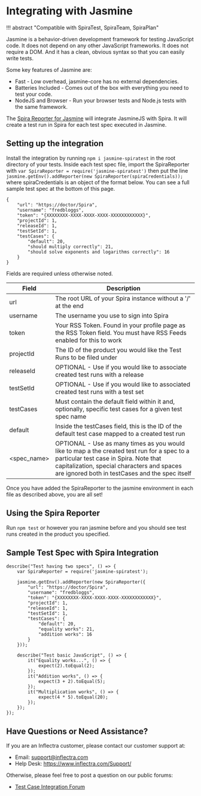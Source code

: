 # Integrating with Jasmine
!!! abstract "Compatible with SpiraTest, SpiraTeam, SpiraPlan"

Jasmine is a behavior-driven development framework for testing JavaScript code. It does not depend on any other JavaScript frameworks. It does not require a DOM. And it has a clean, obvious syntax so that you can easily write tests.

Some key features of Jasmine are:

- Fast - Low overhead, jasmine-core has no external dependencies.
- Batteries Included - Comes out of the box with everything you need to test your code.
- NodeJS and Browser - Run your browser tests and Node.js tests with the same framework.

The [Spira Reporter for Jasmine](https://www.npmjs.com/package/jasmine-spiratest) will integrate JasmineJS with Spira. It will create a test run in Spira for each test spec executed in Jasmine.


## Setting up the integration
Install the integration by running `npm i jasmine-spiratest` in the root directory of your tests. Inside each test spec file, import the SpiraReporter with `var SpiraReporter = require('jasmine-spiratest')` then put the line `jasmine.getEnv().addReporter(new SpiraReporter(spiraCredentials));` where spiraCredentials is an object of the format below. You can see a full sample test spec at the bottom of this page.

```
{
    "url": "https://doctor/Spira",
    "username": "fredbloggs",
    "token": "{XXXXXXXX-XXXX-XXXX-XXXX-XXXXXXXXXXXX}",
    "projectId": 1,
    "releaseId": 1,
    "testSetId": 1,
    "testCases": {
        "default": 20,
        "should multiply correctly": 21,
        "should solve exponents and logarithms correctly": 16
    }
}
```

Fields are required unless otherwise noted.

| Field       | Description                                                                                                                                                                                                                           |
| ----------- | ------------------------------------------------------------------------------------------------------------------------------------------------------------------------------------------------------------------------------------- |
| url         | The root URL of your Spira instance without a '/' at the end                                                                                                                                                                          |
| username    | The username you use to sign into Spira                                                                                                                                                                                               |
| token       | Your RSS Token. Found in your profile page as the RSS Token field. You must have RSS Feeds enabled for this to work                                                                                                                   |
| projectId   | The ID of the product you would like the Test Runs to be filed under                                                                                                                                                                  |
| releaseId   | OPTIONAL - Use if you would like to associate created test runs with a release                                                                                                                                                        |
| testSetId   | OPTIONAL - Use if you would like to associated created test runs with a test set                                                                                                                                                      |
| testCases   | Must contain the default field within it and, optionally, specific test cases for a given test spec name                                                                                                                              |
| default     | Inside the testCases field, this is the ID of the default test case mapped to a created test run                                                                                                                                      |
| <spec_name> | OPTIONAL - Use as many times as you would like to map a the created test run for a spec to a particular test case in Spira. Note that capitalization, special characters and spaces are ignored both in testCases and the spec itself |
Once you have added the SpiraReporter to the jasmine environment in each file as described above, you are all set!

## Using the Spira Reporter
Run `npm test` or however you ran jasmine before and you should see test runs created in the product you specified.

## Sample Test Spec with Spira Integration
```
describe("Test having two specs", () => {
    var SpiraReporter = require('jasmine-spiratest');
 
    jasmine.getEnv().addReporter(new SpiraReporter({
        "url": "https://doctor/Spira",
        "username": "fredbloggs",
        "token": "{XXXXXXXX-XXXX-XXXX-XXXX-XXXXXXXXXXXX}",
        "projectId": 1,
        "releaseId": 1,
        "testSetId": 1,
        "testCases": {
            "default": 20,
            "equality works": 21,
            "addition works": 16
        }
    }));
 
    describe("Test basic JavaScript", () => {
        it("Equality works...", () => {
            expect(2).toEqual(2);
        });
        it("Addition works", () => {
            expect(3 + 2).toEqual(5);
        });
        it("Multiplication works", () => {
            expect(4 * 5).toEqual(20);
        });
    });
});
```

## Have Questions or Need Assistance?
If you are an Inflectra customer, please contact our customer support at:

- Email: support@inflectra.com
- Help Desk: https://www.inflectra.com/Support/

Otherwise, please feel free to post a question on our public forums:

- [Test Case Integration Forum](https://www.inflectra.com/Support/Forum/integrations/unit-testing/List.aspx)
